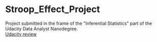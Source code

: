 # Stroop_Effect_Project
Project submitted in the frame of the "Inferential Statistics" part of the Udacity Data Analyst Nanodegree.  
[Udacity review](https://review.udacity.com/#!/reviews/1165536)
